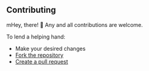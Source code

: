 ## Contributing




mHey, there! 👋 Any and all contributions are welcome.

To lend a helping hand:

- Make your desired changes
- [Fork the repository](https://help.github.com/articles/fork-a-repo/)
- [Create a pull request](https://help.github.com/articles/creating-a-pull-request/)
